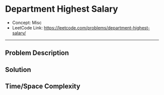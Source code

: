 # Department Highest Salary

- Concept: Misc
- LeetCode Link: https://leetcode.com/problems/department-highest-salary/

---

## Problem Description

## Solution

## Time/Space Complexity

